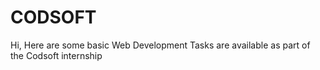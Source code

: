 # CODSOFT
Hi, Here are some basic Web Development Tasks are available as part of the Codsoft internship
